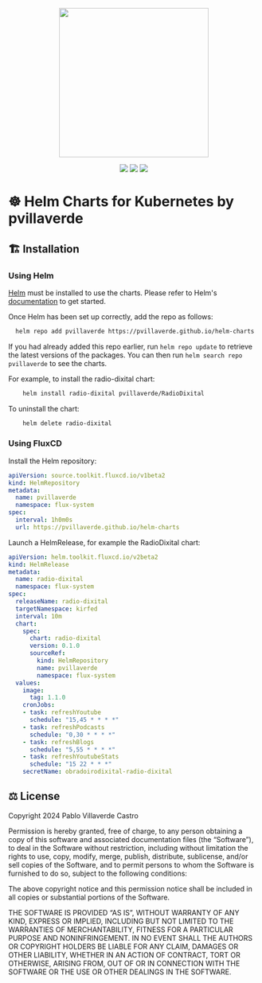 <p align="center">
    <img width="300px" height=auto src="https://avatars.githubusercontent.com/u/15859888?v=4" />
</p>

<p align="center">
    <a href="https://github.com/pvillaverde/helm-charts"><img src="https://badgen.net/github/stars/pvillaverde/helm-charts?icon=github" /></a>
    <a href="https://github.com/pvillaverde/helm-charts"><img src="https://badgen.net/github/forks/pvillaverde/helm-charts?icon=github" /></a>
    <a href="https://artifacthub.io/packages/search?repo=pvillaverde"><img src="https://img.shields.io/endpoint?url=https://artifacthub.io/badge/repository/pvillaverde" /></a>
</p>

# ☸️ Helm Charts for Kubernetes by pvillaverde

## 🏗️ Installation

### Using Helm

[Helm](https://helm.sh) must be installed to use the charts.  Please refer to Helm's [documentation](https://helm.sh/docs) to get started.

Once Helm has been set up correctly, add the repo as follows:
```bash
  helm repo add pvillaverde https://pvillaverde.github.io/helm-charts
```
If you had already added this repo earlier, run `helm repo update` to retrieve the latest versions of the packages.  You can then run `helm search repo pvillaverde` to see the charts.

For example, to install the radio-dixital chart:
```bash
    helm install radio-dixital pvillaverde/RadioDixital
```
To uninstall the chart:
```bash
    helm delete radio-dixital
```
### Using FluxCD
Install the Helm repository:
```yaml
apiVersion: source.toolkit.fluxcd.io/v1beta2
kind: HelmRepository
metadata:
  name: pvillaverde
  namespace: flux-system
spec:
  interval: 1h0m0s
  url: https://pvillaverde.github.io/helm-charts
```
Launch a HelmRelease, for example the RadioDixital chart:
```yaml
apiVersion: helm.toolkit.fluxcd.io/v2beta2
kind: HelmRelease
metadata:
  name: radio-dixital
  namespace: flux-system
spec:
  releaseName: radio-dixital
  targetNamespace: kirfed
  interval: 10m
  chart:
    spec:
      chart: radio-dixital
      version: 0.1.0
      sourceRef:
        kind: HelmRepository
        name: pvillaverde
        namespace: flux-system
  values:
    image:
      tag: 1.1.0
    cronJobs:
    - task: refreshYoutube
      schedule: "15,45 * * * *"
    - task: refreshPodcasts
      schedule: "0,30 * * * *"
    - task: refreshBlogs
      schedule: "5,55 * * * *"
    - task: refreshYoutubeStats
      schedule: "15 22 * * *"
    secretName: obradoirodixital-radio-dixital
```


## ⚖️ License

Copyright 2024 Pablo Villaverde Castro

Permission is hereby granted, free of charge, to any person obtaining a copy of this software and associated documentation files (the “Software”), to deal in the Software without restriction, including without limitation the rights to use, copy, modify, merge, publish, distribute, sublicense, and/or sell copies of the Software, and to permit persons to whom the Software is furnished to do so, subject to the following conditions:

The above copyright notice and this permission notice shall be included in all copies or substantial portions of the Software.

THE SOFTWARE IS PROVIDED “AS IS”, WITHOUT WARRANTY OF ANY KIND, EXPRESS OR IMPLIED, INCLUDING BUT NOT LIMITED TO THE WARRANTIES OF MERCHANTABILITY, FITNESS FOR A PARTICULAR PURPOSE AND NONINFRINGEMENT. IN NO EVENT SHALL THE AUTHORS OR COPYRIGHT HOLDERS BE LIABLE FOR ANY CLAIM, DAMAGES OR OTHER LIABILITY, WHETHER IN AN ACTION OF CONTRACT, TORT OR OTHERWISE, ARISING FROM, OUT OF OR IN CONNECTION WITH THE SOFTWARE OR THE USE OR OTHER DEALINGS IN THE SOFTWARE.
